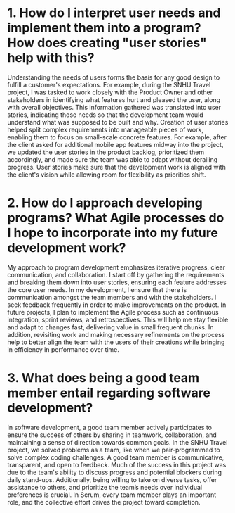 # 1. How do I interpret user needs and implement them into a program? How does creating "user stories" help with this?

Understanding the needs of users forms the basis for any good design to fulfill a customer's expectations. For example, during the SNHU Travel project, I was tasked to work closely with the Product Owner and other stakeholders in identifying what features hurt and pleased the user, along with overall objectives. This information gathered was translated into user stories, indicating those needs so that the development team would understand what was supposed to be built and why. Creation of user stories helped split complex requirements into manageable pieces of work, enabling them to focus on small-scale concrete features. For example, after the client asked for additional mobile app features midway into the project, we updated the user stories in the product backlog, prioritized them accordingly, and made sure the team was able to adapt without derailing progress. User stories make sure that the development work is aligned with the client's vision while allowing room for flexibility as priorities shift.

# 2. How do I approach developing programs? What Agile processes do I hope to incorporate into my future development work?

My approach to program development emphasizes iterative progress, clear communication, and collaboration. I start off by gathering the requirements and breaking them down into user stories, ensuring each feature addresses the core user needs. In my development, I ensure that there is communication amongst the team members and with the stakeholders. I seek feedback frequently in order to make improvements on the product. In future projects, I plan to implement the Agile process such as continuous integration, sprint reviews, and retrospectives. This will help me stay flexible and adapt to changes fast, delivering value in small frequent chunks. In addition, revisiting work and making necessary refinements on the process help to better align the team with the users of their creations while bringing in efficiency in performance over time.

# 3. What does being a good team member entail regarding software development?

In software development, a good team member actively participates to ensure the success of others by sharing in teamwork, collaboration, and maintaining a sense of direction towards common goals. In the SNHU Travel project, we solved problems as a team, like when we pair-programmed to solve complex coding challenges. A good team member is communicative, transparent, and open to feedback. Much of the success in this project was due to the team's ability to discuss progress and potential blockers during daily stand-ups. Additionally, being willing to take on diverse tasks, offer assistance to others, and prioritize the team’s needs over individual preferences is crucial. In Scrum, every team member plays an important role, and the collective effort drives the project toward completion.

